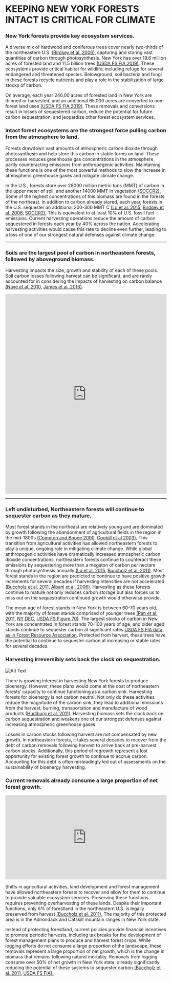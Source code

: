 # KEEPING NEW YORK FORESTS INTACT IS CRITICAL FOR CLIMATE 

### New York forests provide key ecosystem services.
A diverse mix of hardwood and coniferous trees cover nearly two-thirds of the northeastern U.S. [(Birdsey et al. 2006)](https://doi.org/10.2134/jeq2005.0162), capturing and storing vast quantities of carbon through photosynthesis. New York has over 18.6 million acres of forested land and 11.5 billion trees [(USDA FS FIA 2019)](https://www.fs.fed.us/nrs/pubs/ru/ru_fs250.pdf). These ecosystems provide critical habitat for wildlife, including refuge for several endangered and threatened species. Belowground, soil bacteria and fungi in these forests recycle nutrients and play a role in the stabilization of large stocks of carbon. 

On average, each year 246,00 acres of forested land in New York are thinned or harvested, and an additional 65,000 acres are converted to non-forest land uses [(USDA FS FIA 2019)](https://www.fs.fed.us/nrs/pubs/ru/ru_fs250.pdf). These removals and conversions result in losses of sequestered carbon, reduce the potential for future carbon sequestration, and jeopardize other forest ecosystem services.    

### Intact forest ecosystems are the strongest force pulling carbon from the atmosphere to land.

Forests drawdown vast amounts of atmospheric carbon dioxide through photosynthesis and help store this carbon in stable forms on land. These processes reduces greenhouse gas concentrations in the atmosphere, partly counteracting emissions from anthropegenic activities. Maintaining these functions is one of the most powerful methods to slow the increase in atmospheric greenhouse gases and mitigate climate change. 

In the U.S., forests store over 28000 million metric tons (MMT) of carbon in the upper meter of soil, and another 14000 MMT in vegetation [(SOCCR2).](https://carbon2018.globalchange.gov/chapter/9/) Some of the highest concentrations of this biomass are found in
the forests of the northeast. In addition to carbon already stored, each year, forests in the U.S. sequester an additional 200-300 MMT C [(Lu et al. 2015,](https://doi.org/10.1002/2014JG002818) [Birdsey et al. 2006,](https://doi.org/10.2134/jeq2005.0162) [SOCCR2).](https://carbon2018.globalchange.gov/chapter/9/) This is equivalent to at least 10% of U.S. fossil fuel emissions. Current harvesting operations reduce the amount of carbon sequestered in forests each year by 40% across the nation. Accelerating harvesting activities would cause this rate to decline even further, leading to a loss of one of our strongest natural defenses against climate change.

***
### Soils are the largest pool of carbon in northeastern forests, followed by aboveground biomass.
Harvesting impacts the size, growth and stability of each of these pools. Soil carbon losses following harvest can be significant, and are rarely accounted for in considering the impacts of harvesting on carbon balance [(Nave et al. 2010,](https://doi.org/10.1016/j.foreco.2009.12.009) [James et al. 2016)](https://doi.org/10.3390/f7120308).

<iframe title="" aria-label="chart" id="datawrapper-chart-x5VRx" src="https://datawrapper.dwcdn.net/x5VRx/1/" scrolling="no" frameborder="0" style="width: 0; min-width: 100% !important; border: none;" height="622"></iframe><script type="text/javascript">!function(){"use strict";window.addEventListener("message",(function(a){if(void 0!==a.data["datawrapper-height"])for(var e in a.data["datawrapper-height"]){var t=document.getElementById("datawrapper-chart-"+e)||document.querySelector("iframe[src*='"+e+"']");t&&(t.style.height=a.data["datawrapper-height"][e]+"px")}}))}();
</script>

***
### Left undisturbed, Northeastern forests will continue to sequester carbon as they mature.

Most forest stands in the northeast are relatively young and are dominated by growth following the abandonment of agricultural fields in the region in the mid-1800s [(Compton and Boone 2000,](https://doi.org/10.1890/0012-9658(2000)081[2314:LTIOAO]2.0.CO;2) [Cogbill et al 2003).](https://doi.org/10.1046/j.1365-2699.2002.00757.x) This transition from agricultural activities has allowed northeastern forests to play a unique, ongoing role in mitigating climate change. While global anthropogenic activities have dramatically increased atmospheric carbon dioxide concentrations, northeastern forests continue to counteract these emissions by sequestering more than a megaton of carbon per hectare through photosynthesis annually [(Lu et al. 2015,](https://doi.org/10.1002/2014JG002818) [Buccholz et al. 2011)](https://forestindustries.eu/sites/default/files/userfiles/1file/report_biomass_2011.pdf). Most forest stands in the region are predicted to continue to have positive growth increments for several decades if harvesting intensities are not accelerated [(Buccholz et al. 2011,](https://forestindustries.eu/sites/default/files/userfiles/1file/report_biomass_2011.pdf) [Albani et al. 2006)](https://doi.org/10.1111/j.1365-2486.2006.01254.x). Harvesting as these forests continue to mature not only reduces carbon storage but also forces us to miss out on the sequestration continued growth would otherwise provide.

The mean age of forest stands in New York is between 60-70 years old, with the majority of forest stands comprised of younger trees [(Pan et al. 2011,](https://pdfs.semanticscholar.org/ad2f/740ac99b6910800d1e81e4a4d92f9c23abac.pdf?_ga=2.186071727.789058411.1602102573-1656610370.1600659601) [NY DEC,](https://www.dec.ny.gov/docs/lands_forests_pdf/fras070110.pdf) [USDA FS Figure 70)](https://www.fs.fed.us/nrs/pubs/rb/rb_nrs98.pdf). The largest stocks of carbon in New York are concentrated in forest stands 70-100 years of age, and older aged stands continue to sequester carbon at significant rates [USDA FS FIA data, as in Forest Resource Association](https://forestresources.org/pdf/NewYork.pdf). Protected from harvest, these trees have the potential to continue to sequester carbon at increasing or stable rates for several decades. 

### Harvesting irreversibly sets back the clock on sequestration.

![Alt Text](PROJECTION.jpg)
 
There is growing interest in harvesting New York forests to produce bioenergy. However, these plans would come at the cost of northeastern forests’ capacity to continue functioning as a carbon sink. Harvesting forests for bioenergy is not carbon neutral. Not only do these activities reduce the magnitude of the carbon sink, they lead to additional emissions from the harvest, burning, transportation and manufacture of wood products [(Hudiburg et al. 2011)](https://www.nature.com/articles/nclimate1264). Harvesting biomass sets the clock back on carbon sequestration and weakens one of our strongest defenses against increasing atmospheric greenhouse gases. 

Losses in carbon stocks following harvest are not compensated by new growth. In northeastern forests, it takes several decades to recover from the debt of carbon removals following harvest to arrive back at pre-harvest carbon stocks. Additionally, this period of regrowth represent a lost opportunity for existing forest growth to continue to accrue carbon. Accounting for this debt is often misleadingly led out of assessments on the sustainability of bioenergy harvesting.

### Current removals already consume a large proportion of net forest growth.
 
<iframe title="New York Forest Growth " aria-label="Bar Chart" id="datawrapper-chart-Iioi2" src="https://datawrapper.dwcdn.net/Iioi2/1/" scrolling="no" frameborder="0" style="width: 0; min-width: 100% !important; border: none;" height="262"></iframe><script type="text/javascript">!function(){"use strict";window.addEventListener("message",(function(a){if(void 0!==a.data["datawrapper-height"])for(var e in a.data["datawrapper-height"]){var t=document.getElementById("datawrapper-chart-"+e)||document.querySelector("iframe[src*='"+e+"']");t&&(t.style.height=a.data["datawrapper-height"][e]+"px")}}))}();
</script>

Shifts in agricultural activities, land development and forest management have allowed northeastern forests to recover and allow for them to continue to provide valuable ecosystem services. Preserving these functions requires preventing overharvesting of these lands. Despite their important functions, only 6% of forestland in the northeastern
U.S. is legally preserved from harvest [(Buccholz et al. 2011).](https://forestindustries.eu/sites/default/files/userfiles/1file/report_biomass_2011.pdf) The majority of this protected area is in the Adirondack and Catskill mountain ranges in New York state.

Instead of protecting forestland, current policies provide financial incentives to promote periodic harvests, including tax breaks for the development of forest management
plans to produce and harvest forest crops. While logging efforts do not consume a large proportion of the landscape, these removals represent a large proportion of net growth, which is the change in biomass that remains following natural mortality. Removals from logging consume over 50% of net growth in New York state, already significantly reducing the potential of these systems to sequester carbon [(Buccholz et al. 2011,](https://forestindustries.eu/sites/default/files/userfiles/1file/report_biomass_2011.pdf) [USDA FS FIA).](https://public.tableau.com/views/FIA_OneClick_V1_2/Factsheet?%3AshowVizHome=no)

